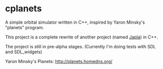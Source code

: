 # cplanets
A simple orbital simulator written in C++, inspired by Yaron Minsky's "planets" program.

This project is a complete rewrite of another project (named [Japla](https://github.com/hydren/japla)) in C++.

The project is still in pre-alpha stages. (Currently I'm doing tests with SDL and SDL_widgets)

Yaron Minsky's Planets:
http://planets.homedns.org/
